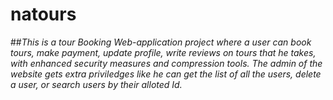 # natours

##*This is a tour Booking Web-application project where a user can book tours, make payment, update profile, write reviews on tours that he takes, with enhanced security measures and compression tools. The admin of the website gets extra priviledges like he can get the list of all the users, delete a user, or search users by their alloted Id.*
